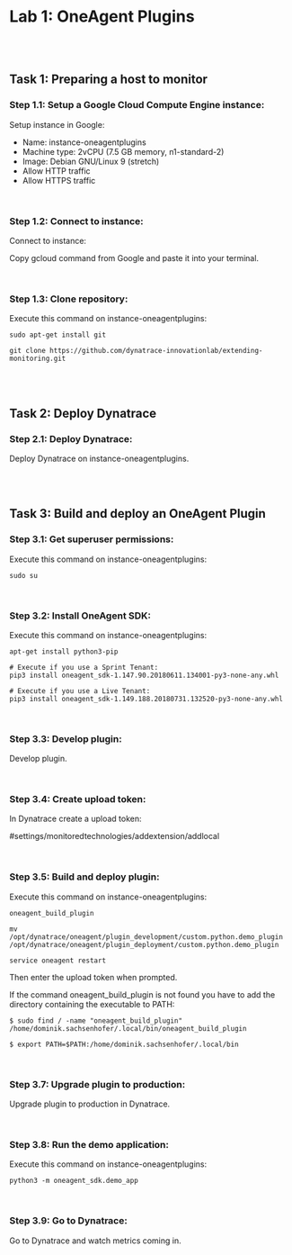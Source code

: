 # Lab 1: OneAgent Plugins

<br>
<br>

## Task 1: Preparing a host to monitor

### Step 1.1: Setup a Google Cloud Compute Engine instance:

Setup instance in Google:

- Name: instance-oneagentplugins
- Machine type: 2vCPU (7.5 GB memory, n1-standard-2)
- Image: Debian GNU/Linux 9 (stretch)
- Allow HTTP traffic
- Allow HTTPS traffic

<br>

### Step 1.2: Connect to instance:

Connect to instance:

Copy gcloud command from Google and paste it into your terminal.

<br>

### Step 1.3: Clone repository:

Execute this command on instance-oneagentplugins:

```
sudo apt-get install git
```

```
git clone https://github.com/dynatrace-innovationlab/extending-monitoring.git
```

<br>
<br>

## Task 2: Deploy Dynatrace

### Step 2.1: Deploy Dynatrace:

Deploy Dynatrace on instance-oneagentplugins.

<br>
<br>

## Task 3: Build and deploy an OneAgent Plugin

### Step 3.1: Get superuser permissions:

Execute this command on instance-oneagentplugins:

```
sudo su
```

<br>

### Step 3.2: Install OneAgent SDK:

Execute this command on instance-oneagentplugins:

```
apt-get install python3-pip
```

```
# Execute if you use a Sprint Tenant:
pip3 install oneagent_sdk-1.147.90.20180611.134001-py3-none-any.whl 

# Execute if you use a Live Tenant:
pip3 install oneagent_sdk-1.149.188.20180731.132520-py3-none-any.whl
```

<br>

### Step 3.3: Develop plugin:

Develop plugin.

<br>

### Step 3.4: Create upload token:

In Dynatrace create a upload token:

#settings/monitoredtechnologies/addextension/addlocal

<br>

### Step 3.5: Build and deploy plugin:

Execute this command on instance-oneagentplugins:

```
oneagent_build_plugin
```

```
mv /opt/dynatrace/oneagent/plugin_development/custom.python.demo_plugin /opt/dynatrace/oneagent/plugin_deployment/custom.python.demo_plugin
```

```
service oneagent restart 
```

Then enter the upload token when prompted.

If the command oneagent_build_plugin is not found you have to add the directory containing the executable to PATH:

```
$ sudo find / -name "oneagent_build_plugin"
/home/dominik.sachsenhofer/.local/bin/oneagent_build_plugin

$ export PATH=$PATH:/home/dominik.sachsenhofer/.local/bin
```

<br>

### Step 3.7: Upgrade plugin to production:

Upgrade plugin to production in Dynatrace.

<br>

### Step 3.8: Run the demo application:

Execute this command on instance-oneagentplugins:

```
python3 -m oneagent_sdk.demo_app
```

<br>

### Step 3.9: Go to Dynatrace:

Go to Dynatrace and watch metrics coming in.

